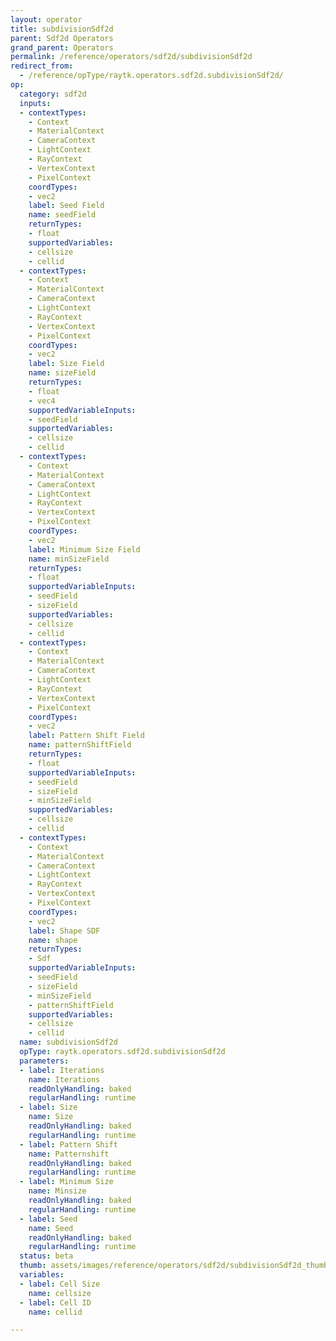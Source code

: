 ```yaml
---
layout: operator
title: subdivisionSdf2d
parent: Sdf2d Operators
grand_parent: Operators
permalink: /reference/operators/sdf2d/subdivisionSdf2d
redirect_from:
  - /reference/opType/raytk.operators.sdf2d.subdivisionSdf2d/
op:
  category: sdf2d
  inputs:
  - contextTypes:
    - Context
    - MaterialContext
    - CameraContext
    - LightContext
    - RayContext
    - VertexContext
    - PixelContext
    coordTypes:
    - vec2
    label: Seed Field
    name: seedField
    returnTypes:
    - float
    supportedVariables:
    - cellsize
    - cellid
  - contextTypes:
    - Context
    - MaterialContext
    - CameraContext
    - LightContext
    - RayContext
    - VertexContext
    - PixelContext
    coordTypes:
    - vec2
    label: Size Field
    name: sizeField
    returnTypes:
    - float
    - vec4
    supportedVariableInputs:
    - seedField
    supportedVariables:
    - cellsize
    - cellid
  - contextTypes:
    - Context
    - MaterialContext
    - CameraContext
    - LightContext
    - RayContext
    - VertexContext
    - PixelContext
    coordTypes:
    - vec2
    label: Minimum Size Field
    name: minSizeField
    returnTypes:
    - float
    supportedVariableInputs:
    - seedField
    - sizeField
    supportedVariables:
    - cellsize
    - cellid
  - contextTypes:
    - Context
    - MaterialContext
    - CameraContext
    - LightContext
    - RayContext
    - VertexContext
    - PixelContext
    coordTypes:
    - vec2
    label: Pattern Shift Field
    name: patternShiftField
    returnTypes:
    - float
    supportedVariableInputs:
    - seedField
    - sizeField
    - minSizeField
    supportedVariables:
    - cellsize
    - cellid
  - contextTypes:
    - Context
    - MaterialContext
    - CameraContext
    - LightContext
    - RayContext
    - VertexContext
    - PixelContext
    coordTypes:
    - vec2
    label: Shape SDF
    name: shape
    returnTypes:
    - Sdf
    supportedVariableInputs:
    - seedField
    - sizeField
    - minSizeField
    - patternShiftField
    supportedVariables:
    - cellsize
    - cellid
  name: subdivisionSdf2d
  opType: raytk.operators.sdf2d.subdivisionSdf2d
  parameters:
  - label: Iterations
    name: Iterations
    readOnlyHandling: baked
    regularHandling: runtime
  - label: Size
    name: Size
    readOnlyHandling: baked
    regularHandling: runtime
  - label: Pattern Shift
    name: Patternshift
    readOnlyHandling: baked
    regularHandling: runtime
  - label: Minimum Size
    name: Minsize
    readOnlyHandling: baked
    regularHandling: runtime
  - label: Seed
    name: Seed
    readOnlyHandling: baked
    regularHandling: runtime
  status: beta
  thumb: assets/images/reference/operators/sdf2d/subdivisionSdf2d_thumb.png
  variables:
  - label: Cell Size
    name: cellsize
  - label: Cell ID
    name: cellid

---
```


